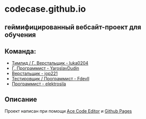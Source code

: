 # codecase.github.io
## геймифицированный вебсайт-проект для обучения


## Команда:
<ul>
  <li><a href="https://github.com/luka0204">Тимлид / Г. Верстальщик - luka0204</a></li>
  <li><a href="https://github.com/YaroslavDudin">Г. Программист - YaroslavDudin</a></li>
  <li><a href="https://github.com/jop221">Верстальщик - jop221</a></li>
  <li><a href="https://github.com/Fdevll">Тестировщик / Программист - Fdevll</a></li>
  <li><a href="https://github.com/elektrosila">Программист - elektrosila</a></li>
</ul>







## Описание
Проект написан при помощи [Ace Code Editor](https://ace.c9.io/) и [Github Pages](https://pages.github.com/)



